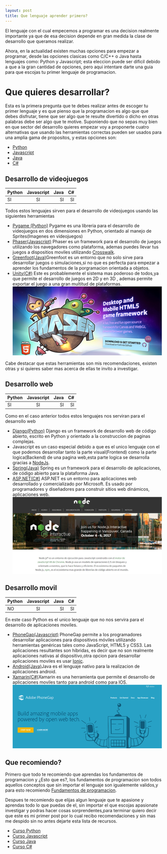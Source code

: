 ```yaml
---
layout: post
title: Que lenguaje aprender primero?
---
```

El lenguaje con el cual empecemos a programar es una decision realmente importante ya que de esa decision depende en gran medida la clase
de desarrollo que queramos realizar.

Ahora, en la actualidad existen muchas opciones para empezar a programar, desde las opciones clasicas como C/C++ o Java hasta lenguajes
como: Python y Javascript; esta eleccion puede ser dificil debido a que a la gran cantidad de opciones, pero aqui intentare darte una guia
para que escojas tu primer lenguaje de programacion.

# Que quieres desarrollar?

Esta es la primera pregunta que te debes realizar antes de escoger tu primer lenguaje y es que pienso que la programacion es algo que 
que debes disfrutar, tiene que ser algo que te resulte divertido o dicho en otras palabras debe ser algo que te motive. Suponiendo que no
sepas muy bien en que sector del desarrollo quieres empezar voy a proponerte cuatro alternativas que usando las herramientas correctas
pueden ser usados para una amplia gama de propositos, y estas opciones son:
+ [Python](https://www.python.org/)
+ [Javascript](https://www.javascript.com/)
+ [Java](https://www.java.com/es/download/)
+ [C#](https://docs.microsoft.com/en-us/dotnet/csharp/csharp)

## Desarrollo de videojuegos
| Python        | Javascript    |Java   |C#    |
| ------------- |:-------------:| -----:|-----:|
| SI            |SI             |SI     |SI    |

Todos estos lenguajes sirven para el desarrollo de videojuegos usando las siguientes herramientas
+ [Pygame (Python)](https://www.pygame.org/news)
 Pygame es una libreria para el desarrollo de videojuegos en dos dimensiones en Python, orientado al manejo de Sprites(Imagenes en videojuegos)
+ [Phaser(Javascript)](https://phaser.io/) Phaser es un framework para el desarrollo de juegos utilizando los navegadores como plataforma,
ademas puedes llevar tus juegos a dispositios moviles utilizando [Crosswalk](https://crosswalk-project.org/).
+ [Greenfoot(Java)](https://www.greenfoot.org/door)Greenfoot es un entorno que no solo sirve para desarrollar juegos o simulaciones,si no que es perfecta para empezar a aprender los fundamentos de la porgramacion orientada a objetos.
+ [Unity(C#)](https://unity3d.com/es) Este es probablemente el sistema mas poderoso de todos,ya que permite el desarrollo de juegos en 2D y en 3D , ademas permite exportar el juego a una gran multitud de plataformas.
![Phaser](https://github.com/alejogs4/alejogs4.github.io/blob/master/images/phaser.PNG "Phaser")

Cabe destacar que estas herramientas son mis recomendaciones, existen otras y si quieres saber mas acerca de ellas te invito a investigar.

## Desarrollo web
| Python        | Javascript    |Java   |C#    |
| ------------- |:-------------:| -----:|-----:|
| SI            |SI             |SI     |SI    |

Como en el caso anterior todos estos lenguajes nos serviran para el desarrollo web
+ [Django(Python)](https://www.djangoproject.com/) 
Django es un framework de desarrollo web de código abierto, escrito en Python y orientado a la construccion de paginas complejas.
+ Javascript
es un caso especial debido a que es el unico lenguaje con el que podemos desarrollar tanto la parte visual(Frontend) como la
parte logica(Backend) de una pagina web,esta parte logica se desarrolla gracias a [NodeJs](https://nodejs.org/es/).
+ [Spring(Java)](https://spring.io/) 
Spring es un framework para el desarrollo de aplicaciones, de código abierto para la plataforma Java.
+ [ASP.NET(C#)](https://www.asp.net/)
ASP.NET es un entorno para aplicaciones web desarrollado y comercializado por Microsoft. Es usado por programadores y diseñadores para construir sitios web dinámicos, aplicaciones web.
![NodeJs](https://github.com/alejogs4/alejogs4.github.io/blob/master/images/node.PNG "NodeJS")

## Desarrollo movil
| Python        | Javascript    |Java   |C#    |
| ------------- |:-------------:| -----:|-----:|
| NO            |SI             |SI     |SI    |

En este caso Python es el unico lenguaje que no nos servira para el desarrollo de aplicaciones moviles.
+ [PhoneGap(Javascript)](https://phonegap.com/) PhoneGap permite a los programadores desarrollar aplicaciones para dispositivos móviles utilizando herramientas genéricas tales como JavaScript, HTML5 y CSS3. Las aplicaciones resultantes son híbridas, es decir que no son realmente aplicaciones nativas al dispositivo,otra opcion para desarrollar aplicaciones moviles es usar [Ionic](https://ionicframework.com/).
+ [Android(Java)](https://developer.android.com/studio/index.html)Java es el lenguaje nativo para la realizacion de aplicaciones android.
+ [Xamarin(C#)](https://www.xamarin.com/)Xamarin es una herramienta que permite el desarrollo de aplicaciones moviles tanto para android 
como para IOS.
![Phonegap](https://github.com/alejogs4/alejogs4.github.io/blob/master/images/phonegap.PNG "Phonegap")

## Que recomiendo?

Primero que todo te recomiendo que aprendas los fundamentos de programacion y ¿Esto que es?, los fundamentos de programacion son todos aquellos conceptos que sin importar el lenguaje son igualemente validos,y para esto recomiendo [Fundamentos de programacion](https://www.youtube.com/playlist?list=PLVGpDy6YzKnLSRzr0KtMFTPGvhok7jddm).

Despues te recomiendo que elijas algun lenguaje que te apasione y aprendas todo lo que puedas de el, sin importar el que escojas
apasionate investigar y podras hacer cosas sorprendentes,para terminar quiero decir que este es mi primer post por lo cual recibo recomendaciones y sin mas me despido sin no antes dejarte esta lista de recursos.
+ [Curso Python](https://www.youtube.com/playlist?list=PLU8oAlHdN5BlvPxziopYZRd55pdqFwkeS)
+ [Curso Javascript](https://www.youtube.com/playlist?list=PLhSj3UTs2_yVC0iaCGf16glrrfXuiSd0G)
+ [Curso Java](https://www.youtube.com/playlist?list=PLU8oAlHdN5BktAXdEVCLUYzvDyqRQJ2lk)
+ [Curso C#](https://www.youtube.com/watch?v=pQ6Ezq72J5A&list=PLpOqH6AE0tNhmU9OUbm5FIJtnHAbJ4dKd)
